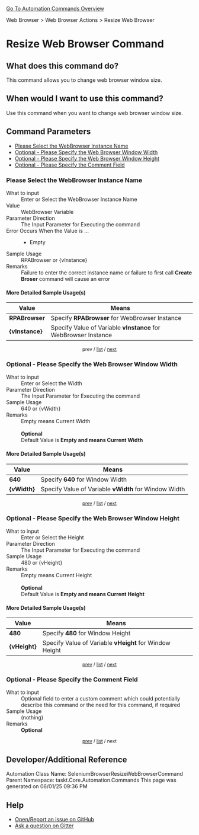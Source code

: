 <!--TITLE: Resize Web Browser Command -->
<!-- SUBTITLE: a command in the Web Browser group. -->
[Go To Automation Commands Overview](/automation-commands.md)


Web Browser &gt; Web Browser Actions &gt; Resize Web Browser


# Resize Web Browser Command


## What does this command do?
This command allows you to change web browser window size.


## When would I want to use this command?
Use this command when you want to change web browser window size.


<a id="param_list"></a>
## Command Parameters
- [Please Select the WebBrowser Instance Name](#param_0)
- [Optional - Please Specify the Web Browser Window Width](#param_1)
- [Optional - Please Specify the Web Browser Window Height](#param_2)
- [Optional - Please Specify the Comment Field](#param_3)


<a id="param_0"></a>
### Please Select the WebBrowser Instance Name


<dl>
<dt>What to input</dt><dd>Enter or Select the WebBrowser Instance Name</dd>
<dt>Value</dt><dd>WebBrowser Variable</dd>
<dt>Parameter Direction</dt><dd>The Input Parameter for Executing the command</dd>
<dt>Error Occurs When the Value is ...</dt><dd><ul>
<li>Empty</li>
</ul></dd>
<dt>Sample Usage</dt><dd>RPABrowser or {vInstance}</dd>
<dt>Remarks</dt><dd>Failure to enter the correct instance name or failure to first call <strong>Create Broser</strong> command will cause an error</dd>
</dl>




#### More Detailed Sample Usage(s)
| Value | Means |
|---|---|
| <strong>RPABrowser</strong> | Specify **RPABrowser** for WebBrowser Instance |
| <strong>{vInstance}</strong> | Specify Value of Variable **vInstance** for WebBrowser Instance |


<div style="font-size: 90%; text-align: center">


prev / [list](#param_list) / [next](#param_1)


</div>


<a id="param_1"></a>
### Optional - Please Specify the Web Browser Window Width


<dl>
<dt>What to input</dt><dd>Enter or Select the Width</dd>
<dt>Parameter Direction</dt><dd>The Input Parameter for Executing the command</dd>
<dt>Sample Usage</dt><dd>640 or {vWidth}</dd>
<dt>Remarks</dt><dd>Empty means Current Width<br><br>
<strong>Optional</strong><br>Default Value is <strong>Empty and means Current Width</strong></dd>
</dl>




#### More Detailed Sample Usage(s)
| Value | Means |
|---|---|
| <strong>640</strong> | Specify **640** for Window Width |
| <strong>{vWidth}</strong> | Specify Value of Variable **vWidth** for Window Width |


<div style="font-size: 90%; text-align: center">


[prev](#param_1) / [list](#param_list) / [next](#param_2)


</div>


<a id="param_2"></a>
### Optional - Please Specify the Web Browser Window Height


<dl>
<dt>What to input</dt><dd>Enter or Select the Height</dd>
<dt>Parameter Direction</dt><dd>The Input Parameter for Executing the command</dd>
<dt>Sample Usage</dt><dd>480 or {vHeight}</dd>
<dt>Remarks</dt><dd>Empty means Current Height<br><br>
<strong>Optional</strong><br>Default Value is <strong>Empty and means Current Height</strong></dd>
</dl>




#### More Detailed Sample Usage(s)
| Value | Means |
|---|---|
| <strong>480</strong> | Specify **480** for Window Height |
| <strong>{vHeight}</strong> | Specify Value of Variable **vHeight** for Window Height |


<div style="font-size: 90%; text-align: center">


[prev](#param_2) / [list](#param_list) / [next](#param_3)


</div>


<a id="param_3"></a>
### Optional - Please Specify the Comment Field


<dl>
<dt>What to input</dt><dd>Optional field to enter a custom comment which could potentially describe this command or the need for this command, if required</dd>
<dt>Sample Usage</dt><dd>(nothing)</dd>
<dt>Remarks</dt><dd><strong>Optional</strong><br></dd>
</dl>




<div style="font-size: 90%; text-align: center">


[prev](#param_3) / [list](#param_list) / next


</div>


## Developer/Additional Reference
Automation Class Name: SeleniumBrowserResizeWebBrowserCommand
Parent Namespace: taskt.Core.Automation.Commands
This page was generated on 06/01/25 09:36 PM


## Help
- [Open/Report an issue on GitHub](https://github.com/rcktrncn/taskt/issues/new)
- [Ask a question on Gitter](https://gitter.im/taskt-rpa/Lobby)
